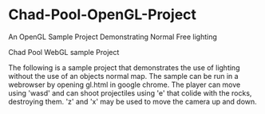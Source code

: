 # Chad-Pool-OpenGL-Project
An OpenGL Sample Project Demonstrating Normal Free lighting


Chad Pool WebGL sample Project

The following is a sample project that demonstrates the use of lighting without the use of an objects normal map.
The sample can be run in a webrowser by opening gl.html in google chrome.
The player can move using 'wasd' and can shoot projectiles using 'e' that colide with the rocks, destroying them.
'z' and 'x' may be used to move the camera up and down.
